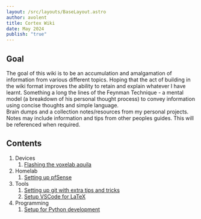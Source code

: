 ```yaml
---
layout: /src/layouts/BaseLayout.astro
author: avolent
title: Cortex Wiki
date: May 2024
publish: "true"
---
```


<div class="abstract">

## Goal

The goal of this wiki is to be an accumulation and amalgamation of information from various different topics. Hoping that the act of building in the wiki format improves the ability to retain and explain whatever I have learnt. Something a long the lines of the Feynman Technique - a mental model (a breakdown of his personal thought process) to convey information using concise thoughts and simple language.  
Brain dumps and a collection notes/resources from my personal projects.  
Notes may include information and tips from other peoples guides. This will be referenced when required.

</div>

## Contents

1. Devices
	1. [Flashing the voxelab aquila](/devices/flashing%20the%20voxelab%20aquila)
2. Homelab
	1. [Setting up pfSense](/homelab/setting%20up%20pfsense)
3. Tools
	1. [Setting up git with extra tips and tricks](/tools/setup%20git%20with%20extra%20tips%20and%20tricks)
	2. [Setup VSCode for LaTeX](/tools/setup%20vscode%20for%20latex)
4. Programming
	1. [Setup for Python development](/programming/python%20development%20setup)
